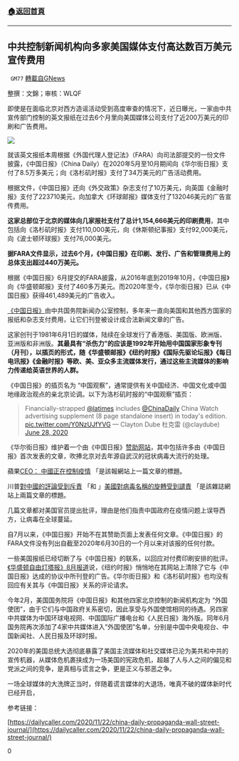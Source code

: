 ###  [:house:返回首頁](https://github.com/ourhimalayas/txt)
---

## 中共控制新闻机构向多家美国媒体支付高达数百万美元宣传费用
` GM77` [轉載自GNews](https://gnews.org/zh-hans/583788/)

整撰：文錦；审核：WLQF

即使是在面临北京对西方造谣活动受到高度审查的情况下，近日曝光，一家由中共宣传部门控制的英文报纸在过去6个月里向美国媒体公司支付了近200万美元的印刷和广告费用。

![](https://gnews-media-offload.s3.amazonaws.com/wp-content/uploads/2020/11/23071628/%E5%9B%BE%E7%89%87-1-19.png)

就该英文报纸本周根据《外国代理人登记法》（FARA）向司法部提交的一份文件披露，《中国日报》（China Daily）在2020年5月至10月期间向《华尔街日报》支付了8.5万多美元；向《洛杉矶时报》支付了34万美元的广告活动费用。

根据文件，《中国日报》还向《外交政策》杂志支付了10万美元，向英国《金融时报》支付了223710美元，向加拿大《环球邮报》媒体支付了132046美元的广告宣传费用。

**这家总部位于北京的媒体向几家报社支付了总计1,154,666美元的印刷费用**，其中包括向《洛杉矶时报》支付110,000美元，向《休斯顿纪事报》支付92,000美元，向《波士顿环球报》支付76,000美元。

**据FARA文件显示，过去6个月，《中国日报》在印刷、发行、广告和管理费用上的总体支出超过440万美元。**

根据《中国日报》6月提交的FARA披露，从2016年底到2019年10月，《中国日报》向《华盛顿邮报》支付了460多万美元。而2020年至今，《华尔街日报》已从《中国日报》获得461,489美元的广告收入。

[《中国日报》](https://baike.baidu.com/item/%E4%B8%AD%E5%9B%BD%E6%97%A5%E6%8A%A5)由中共国务院新闻办公室控制，多年来一直向美国和其他西方国家的报纸和杂志支付费用，让它们刊登被设计成合法新闻文章的广告。

这家创刊于1981年6月1日的媒体，陆续在全球发行了香港版、美国版、欧洲版、亚洲版和非洲版。**其最具有“杀伤力”的应该是1992年开始用中国国家形象专刊（月刊），以插页的形式，随《华盛顿邮报》《纽约时报》《国际先驱论坛报》《每日电讯报》《金融时报》等欧、美、亚众多主流媒体发行，通过这些主流媒体的影响力传递给英语世界的人群。**

《中国日报》的插页名为 “中国观察”，通常提供有关中国经济、中国文化或中国地缘政治观点的亲北京论调。以下为洛杉矶时报的“中国观察”插页：



> Financially-strapped [@latimes](https://twitter.com/latimes?ref_src=twsrc%5Etfw) includes [@ChinaDaily](https://twitter.com/ChinaDaily?ref_src=twsrc%5Etfw) China Watch advertising supplement (8 page standalone insert) in today's edition. [pic.twitter.com/Y0NzUJfYVG](https://t.co/Y0NzUJfYVG)
> — Clayton Dube 杜克雷 (@claydube) [June 28, 2020](https://twitter.com/claydube/status/1277261825881432065?ref_src=twsrc%5Etfw)



《华尔街日报》维护着一个由《中国日报》[赞助网站](https://partners.wsj.com/chinadaily/chinawatch/)，其中包括许多由《中国日报》首次发表的文章，吹捧北京对去年源自武汉的冠状病毒大流行的处理。

蘋果[CEO： 中國正在控制疫情](https://partners.wsj.com/chinadaily/chinawatch/us-spin-on-virus-name-condemned/?cx_spnsr=djcc_chinawatch&amp;cx_navSource=djcc_chinawatch-unfiltered&amp;cx_artPos=51) 「是該報網站上一篇文章的標題。

川普[對中國的評論受到斥責](https://partners.wsj.com/chinadaily/chinawatch/trumps-china-remark-rebuked/?cx_spnsr=djcc_chinawatch&amp;cx_navSource=djcc_chinawatch-unfiltered&amp;cx_artPos=20) 「和 」[美國對病毒名稱的旋轉受到譴責](https://partners.wsj.com/chinadaily/chinawatch/us-spin-on-virus-name-condemned/?cx_spnsr=djcc_chinawatch&amp;cx_navSource=djcc_chinawatch-unfiltered&amp;cx_artPos=51) 「是該雜誌網站上兩篇文章的標題。

几篇文章都对美国官员提出批评，理由是他们指责中国政府在疫情问题上误导西方，让病毒在全球蔓延。

自7月以来，《中国日报》开始不在其赞助页面上发表任何文章。《中国日报》的FARA文件没有列出自截至2020年6月30日的一个月以来对该报的任何付款。

一些美国报纸已经切断了与《中国日报》的联系，以回应对付费印刷安排的批评。[《华盛顿自由灯塔报》8月报道](https://freebeacon.com/media/nyt-quietly-scrubs-chinese-propaganda/)说，《纽约时报》悄悄地在其网站上清除了它与《中国日报》达成的协议中所刊登的广告。《华尔街日报》和《洛杉矶时报》也均没有回应有关其与《中国日报》关系的评论请求。

今年2月，美国国务院将《中国日报》和其他四家北京控制的新闻机构定为 “外国使团”，由于它们与中国政府关系密切，因此享受与外国使馆相同的待遇。另四家中共媒体为中国环球电视网、中国国际广播电台和《人民日报》海外版。同年6月国务院再次添加了4家中共媒体进入”外国使团”名单，分别是中国中央电视台、中国新闻社、人民日报及环球时报。

2020年的美国总统大选彻底暴露了美国主流媒体和社交媒体已沦为美共和中共的宣传机器，从媒体危机裹挟成为一场美国的宪政危机，超越了人与人之间的偏见和党派之间的竞争，是真相与谎言之争，更是正义与邪恶之争。

一场全球媒体的大洗牌正当时，伴随着谎言媒体的大退场，唯真不破的媒体新时代已经开启，

参考链接：

[https://dailycaller.com/2020/11/22/china-daily-propaganda-wall-street-journal/](https://dailycaller.com/2020/11/22/china-daily-propaganda-wall-street-journal/)

0

